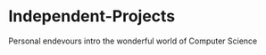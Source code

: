 Independent-Projects
====================

 Personal endevours intro the wonderful world of Computer Science

